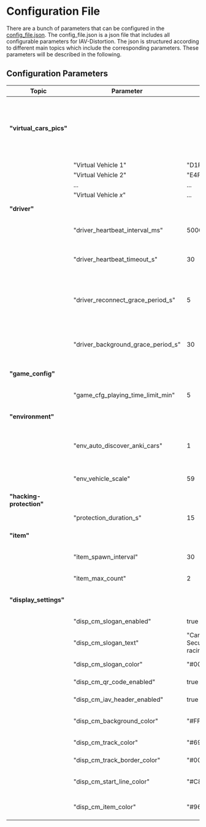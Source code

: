 # Configuration File
There are a bunch of parameters that can be configured in the [config_file.json](../../src/config_file.json).
The config_file.json is a json file that includes all configurable parameters for IAV-Distortion.
The json is structured according to different main topics which include the corresponding parameters.
These parameters will be described in the following.

## Configuration Parameters

| Topic                    | Parameter                          | Default value                                                       | type  | Description                                                                                                                                                                                        |
|--------------------------|------------------------------------|---------------------------------------------------------------------|-------|----------------------------------------------------------------------------------------------------------------------------------------------------------------------------------------------------|
| **"virtual_cars_pics"**  |                                    |                                                                     |       | **Contains dictionary of {`virtual_vehicle_id`: `image_name`}. Images have to be placed in `static/images/Virtual_Vehicles`. No limit for max images. But make sure to use correct vehicle id's!** |
|                          | "Virtual Vehicle 1"                | "D1FFAF51CB30_top.webp"                                             | str   | Image file name                                                                                                                                                                                    |
|                          | "Virtual Vehicle 2"                | "E4FD708CB27D_top.webp"                                             | str   | Image file name                                                                                                                                                                                    |
|                          | ...                                | ...                                                                 | str   | Image file name                                                                                                                                                                                    |
|                          | "Virtual Vehicle _x_"              | ...                                                                 | str   | Image file name                                                                                                                                                                                    |
| **"driver"**             |                                    |                                                                     |       | **Parameters regarding the driver ui.**                                                                                                                                                            |
|                          | "driver_heartbeat_interval_ms"     | 5000                                                                | int   | Interval in ms used to send a heartbeat from a driver ui client to the server.                                                                                                                     |
|                          | "driver_heartbeat_timeout_s"       | 30                                                                  | int   | Time after which a player gets removed from the game if the server didn't received a heartbeat from the client.                                                                                    |
|                          | "driver_reconnect_grace_period_s"  | 5                                                                   | int   | If disconnected player reconnects to the server in this period after disconnecting, the player will remain in the game. Otherwise the player will be removed from the game.                        |
|                          | "driver_background_grace_period_s" | 30                                                                  | int   | Period until a player will be removed from the game because he navigated away from the driver ui, to prevent inactive players remain in the game.                                                  |
| **"game_config"**        |                                    |                                                                     |       | **Parameters regarding the game configuration.**                                                                                                                                                   |
|                          | "game_cfg_playing_time_limit_min"  | 5                                                                   | int   | Period until a player will be removed from the game, because of his playing time.                                                                                                                  |
| **"environment"**        |                                    |                                                                     |       | **Parameters regarding the game environment**                                                                                                                                                      |
|                          | "env_auto_discover_anki_cars"      | 1                                                                   | bool  | If True, the system scans periodically for Anki cars and automatically connects to them if they are **not placed on the charger**.                                                                 |
|                          | "env_vehicle_scale"                | 59                                                                  | float | Scale of the model cars (length_real_car / length_model_car)                                                                                                                                       |
| **"hacking-protection"** |                                    |                                                                     |       | **Parameters to configure the item hacking-protection**                                                                                                                                            |
|                          | "protection_duration_s"                 | 15                                                                  | int   | Duration how long the protection is activated.                                                                                                                                                     |
| **"item"**               |                                    |                                                                     |       | **Parameters to configure the collectable items on the track.**                                                                                                                                    |
|                          | "item_spawn_interval"              | 30                                                                  | int   | Interval how fast the items respawn after they were collected.                                                                                                                                     |
|                          | "item_max_count"                   | 2                                                                   | int   | Number of items which can appear on the track.                                                                                                                                                     |
| **"display_settings"**   |                                    |                                                                     |       | **Settings to configure the appearance of the user interfaces**                                                                                                                                    |
|                          | "disp_cm_slogan_enabled"           | true                                                                | bool  | If true, the slogan will be displayed on the car map.                                                                                                                                              |
|                          | "disp_cm_slogan_text"              | "Can it be Safe without Security? - Find out while racing with us!" | str   | Text of the slogan that can be displayed on the car map.                                                                                                                                           |
|                          | "disp_cm_slogan_color"             | "#001A54"                                                           | str   | Hex color code, that defines the color of the slogan.                                                                                                                                              |
|                          | "disp_cm_qr_code_enabled"          | true                                                                | bool  | If true the qr codes are displayed on the car map.                                                                                                                                                 |
|                          | "disp_cm_iav_header_enabled"       | true                                                                | bool  | If true the IAV header will be displayed on top of the car_map                                                                                                                                     |
|                          | "disp_cm_background_color"         | "#FFFFFF"                                                           | str   | Hex color code, that defines the background color of the canvas behind the track.                                                                                                                  |
|                          | "disp_cm_track_color"              | "#696969"                                                           | str   | Hex color code, that defines the color of the track.                                                                                                                                               |
|                          | "disp_cm_track_border_color"       | "#0091FF"                                                           | str   | Hex color code, that defines the color of the track borders.                                                                                                                                       |
|                          | "disp_cm_start_line_color"         | "#C8C6C6"                                                           | str   | Hex color code, that defines the color of the start- and finish-line.                                                                                                                              |
|                          | "disp_cm_item_color"               | "#96E7FF"                                                           | str   | Hex color code, that defines the color of the items that appear on the track.                                                                                                                      |



